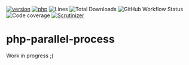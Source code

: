 [![version](https://img.shields.io/badge/version-0.0.0-success.svg)](https://github.com/steevanb/php-typed-array/tree/0.0.0)
[![php](https://img.shields.io/badge/php-^7.4||^8.0-blue.svg)](https://php.net)
![Lines](https://img.shields.io/badge/code%20lines-2315-success.svg)
![Total Downloads](https://poser.pugx.org/steevanb/php-parallel-processes/downloads)
![GitHub Workflow Status](https://img.shields.io/github/workflow/status/steevanb/php-parallel-processes/CI)
![Code coverage](https://github.com/steevanb/php-parallel-processes/releases/download/0.0.0/coverage.png)
[![Scrutinizer](https://scrutinizer-ci.com/g/steevanb/php-parallel-processes/badges/quality-score.png?t=0.0.0)](https://scrutinizer-ci.com/g/steevanb/php-parallel-processes)

# php-parallel-process

Work in progress ;)
